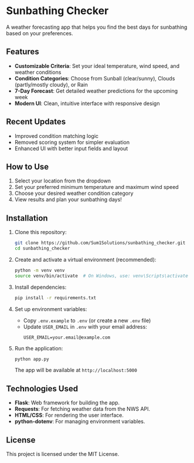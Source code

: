 # Sunbathing Checker

A weather forecasting app that helps you find the best days for sunbathing based on your preferences.

## Features

- **Customizable Criteria**: Set your ideal temperature, wind speed, and weather conditions
- **Condition Categories**: Choose from Sunball (clear/sunny), Clouds (partly/mostly cloudy), or Rain
- **7-Day Forecast**: Get detailed weather predictions for the upcoming week
- **Modern UI**: Clean, intuitive interface with responsive design

## Recent Updates

- Improved condition matching logic
- Removed scoring system for simpler evaluation
- Enhanced UI with better input fields and layout

## How to Use

1. Select your location from the dropdown
2. Set your preferred minimum temperature and maximum wind speed
3. Choose your desired weather condition category
4. View results and plan your sunbathing days!

## Installation

1. Clone this repository:
   ```bash
   git clone https://github.com/Sum1Solutions/sunbathing_checker.git
   cd sunbathing_checker
   ```

2. Create and activate a virtual environment (recommended):
   ```bash
   python -m venv venv
   source venv/bin/activate  # On Windows, use: venv\Scripts\activate
   ```

3. Install dependencies:
   ```bash
   pip install -r requirements.txt
   ```

4. Set up environment variables:
   - Copy `.env.example` to `.env` (or create a new `.env` file)
   - Update `USER_EMAIL` in `.env` with your email address:
     ```
     USER_EMAIL=your.email@example.com
     ```

5. Run the application:
   ```bash
   python app.py
   ```
   The app will be available at `http://localhost:5000`

## Technologies Used

- **Flask**: Web framework for building the app.
- **Requests**: For fetching weather data from the NWS API.
- **HTML/CSS**: For rendering the user interface.
- **python-dotenv**: For managing environment variables.

## License

This project is licensed under the MIT License.

